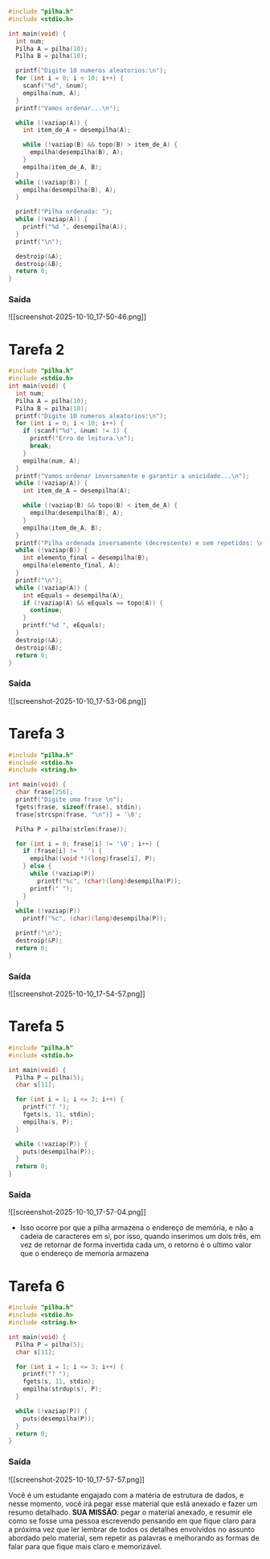 ```c
#include "pilha.h"
#include <stdio.h>

int main(void) {
  int num;
  Pilha A = pilha(10);
  Pilha B = pilha(10);

  printf("Digite 10 numeros aleatorios:\n");
  for (int i = 0; i < 10; i++) {
    scanf("%d", &num);
    empilha(num, A);
  }
  printf("Vamos ordenar...\n");

  while (!vaziap(A)) {
    int item_de_A = desempilha(A);

    while (!vaziap(B) && topo(B) > item_de_A) {
      empilha(desempilha(B), A);
    }
    empilha(item_de_A, B);
  }
  while (!vaziap(B)) {
    empilha(desempilha(B), A);
  }

  printf("Pilha ordenada: ");
  while (!vaziap(A)) {
    printf("%d ", desempilha(A));
  }
  printf("\n");

  destroip(&A);
  destroip(&B);
  return 0;
}
```
### Saída
![[screenshot-2025-10-10_17-50-46.png]]

# Tarefa 2
```c
#include "pilha.h"
#include <stdio.h>
int main(void) {
  int num;
  Pilha A = pilha(10);
  Pilha B = pilha(10);
  printf("Digite 10 numeros aleatorios:\n");
  for (int i = 0; i < 10; i++) {
    if (scanf("%d", &num) != 1) {
      printf("Erro de leitura.\n");
      break;
    }
    empilha(num, A);
  }
  printf("Vamos ordenar inversamente e garantir a unicidade...\n");
  while (!vaziap(A)) {
    int item_de_A = desempilha(A);

    while (!vaziap(B) && topo(B) < item_de_A) {
      empilha(desempilha(B), A);
    }
    empilha(item_de_A, B);
  }
  printf("Pilha ordenada inversamente (decrescente) e sem repetidos: \n");
  while (!vaziap(B)) {
    int elemento_final = desempilha(B);
    empilha(elemento_final, A);
  }
  printf("\n");
  while (!vaziap(A)) {
    int eEquals = desempilha(A);
    if (!vaziap(A) && eEquals == topo(A)) {
      continue;
    }
    printf("%d ", eEquals);
  }
  destroip(&A);
  destroip(&B);
  return 0;
}
```
### Saída
![[screenshot-2025-10-10_17-53-06.png]]
# Tarefa 3
```c
#include "pilha.h"
#include <stdio.h>
#include <string.h>

int main(void) {
  char frase[256];
  printf("Digite uma frase \n");
  fgets(frase, sizeof(frase), stdin);
  frase[strcspn(frase, "\n")] = '\0';

  Pilha P = pilha(strlen(frase));

  for (int i = 0; frase[i] != '\0'; i++) {
    if (frase[i] != ' ') {
      empilha((void *)(long)frase[i], P);
    } else {
      while (!vaziap(P))
        printf("%c", (char)(long)desempilha(P));
      printf(" ");
    }
  }
  while (!vaziap(P))
    printf("%c", (char)(long)desempilha(P));

  printf("\n");
  destroip(&P);
  return 0;
}
```
### Saída
![[screenshot-2025-10-10_17-54-57.png]]
# Tarefa 5
```c
#include "pilha.h"
#include <stdio.h>

int main(void) {
  Pilha P = pilha(5);
  char s[11];

  for (int i = 1; i <= 3; i++) {
    printf("? ");
    fgets(s, 11, stdin);
    empilha(s, P);
  }

  while (!vaziap(P)) {
    puts(desempilha(P));
  }
  return 0;
}
```
### Saída
![[screenshot-2025-10-10_17-57-04.png]]
- Isso ocorre por que a pilha armazena o endereço de memória, e não a cadeia de caracteres em si, por isso, quando inserimos um dois três, em vez de retornar de forma invertida cada um, o retorno é o ultimo valor que o endereço de memoria armazena
# Tarefa 6
```c
#include "pilha.h"
#include <stdio.h>
#include <string.h>

int main(void) {
  Pilha P = pilha(5);
  char s[11];

  for (int i = 1; i <= 3; i++) {
    printf("? ");
    fgets(s, 11, stdin);
    empilha(strdup(s), P);
  }

  while (!vaziap(P)) {
    puts(desempilha(P));
  }
  return 0;
}
```
### Saída
![[screenshot-2025-10-10_17-57-57.png]]

Você é um estudante engajado com a matéria de estrutura de dados, e nesse momento, você irá pegar esse material que está anexado e fazer um resumo detalhado.
**SUA MISSÃO**: pegar o material anexado, e resumir ele como se fosse uma pessoa escrevendo pensando em que fique claro para a próxima vez que ler lembrar de todos os detalhes envolvidos no assunto abordado pelo material, sem repetir as palavras e melhorando as formas de falar para que fique mais claro e memorizável.